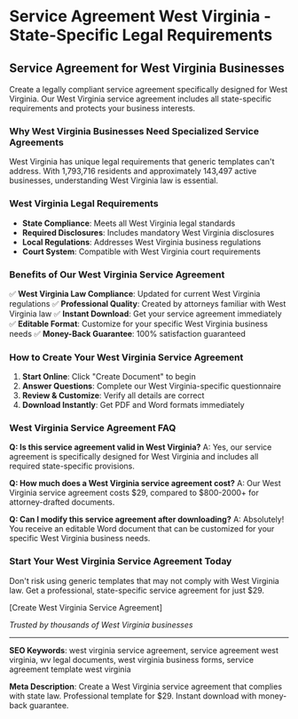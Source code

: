 # Service Agreement West Virginia - State-Specific Legal Requirements

## Service Agreement for West Virginia Businesses

Create a legally compliant service agreement specifically designed for West Virginia. Our West Virginia service agreement includes all state-specific requirements and protects your business interests.

### Why West Virginia Businesses Need Specialized Service Agreements

West Virginia has unique legal requirements that generic templates can't address. With 1,793,716 residents and approximately 143,497 active businesses, understanding West Virginia law is essential.

### West Virginia Legal Requirements

- **State Compliance**: Meets all West Virginia legal standards
- **Required Disclosures**: Includes mandatory West Virginia disclosures
- **Local Regulations**: Addresses West Virginia business regulations
- **Court System**: Compatible with West Virginia court requirements

### Benefits of Our West Virginia Service Agreement

✅ **West Virginia Law Compliance**: Updated for current West Virginia regulations
✅ **Professional Quality**: Created by attorneys familiar with West Virginia law
✅ **Instant Download**: Get your service agreement immediately
✅ **Editable Format**: Customize for your specific West Virginia business needs
✅ **Money-Back Guarantee**: 100% satisfaction guaranteed

### How to Create Your West Virginia Service Agreement

1. **Start Online**: Click "Create Document" to begin
2. **Answer Questions**: Complete our West Virginia-specific questionnaire
3. **Review & Customize**: Verify all details are correct
4. **Download Instantly**: Get PDF and Word formats immediately

### West Virginia Service Agreement FAQ

**Q: Is this service agreement valid in West Virginia?**
A: Yes, our service agreement is specifically designed for West Virginia and includes all required state-specific provisions.

**Q: How much does a West Virginia service agreement cost?**
A: Our West Virginia service agreement costs $29, compared to $800-2000+ for attorney-drafted documents.

**Q: Can I modify this service agreement after downloading?**
A: Absolutely! You receive an editable Word document that can be customized for your specific West Virginia business needs.

### Start Your West Virginia Service Agreement Today

Don't risk using generic templates that may not comply with West Virginia law. Get a professional, state-specific service agreement for just $29.

[Create West Virginia Service Agreement]

_Trusted by thousands of West Virginia businesses_

---

**SEO Keywords**: west virginia service agreement, service agreement west virginia, wv legal documents, west virginia business forms, service agreement template west virginia

**Meta Description**: Create a West Virginia service agreement that complies with state law. Professional template for $29. Instant download with money-back guarantee.

